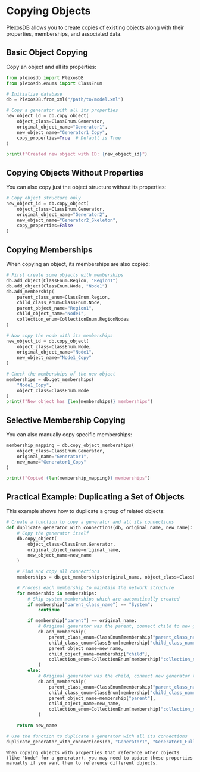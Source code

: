 # Copying Objects

PlexosDB allows you to create copies of existing objects along with their properties, memberships, and associated data.

## Basic Object Copying

Copy an object and all its properties:

```python
from plexosdb import PlexosDB
from plexosdb.enums import ClassEnum

# Initialize database
db = PlexosDB.from_xml("/path/to/model.xml")

# Copy a generator with all its properties
new_object_id = db.copy_object(
    object_class=ClassEnum.Generator,
    original_object_name="Generator1",
    new_object_name="Generator1_Copy",
    copy_properties=True  # Default is True
)

print(f"Created new object with ID: {new_object_id}")
```

## Copying Objects Without Properties

You can also copy just the object structure without its properties:

```python
# Copy object structure only
new_object_id = db.copy_object(
    object_class=ClassEnum.Generator,
    original_object_name="Generator2",
    new_object_name="Generator2_Skeleton",
    copy_properties=False
)
```

## Copying Memberships

When copying an object, its memberships are also copied:

```python
# First create some objects with memberships
db.add_object(ClassEnum.Region, "Region1")
db.add_object(ClassEnum.Node, "Node1")
db.add_membership(
    parent_class_enum=ClassEnum.Region,
    child_class_enum=ClassEnum.Node,
    parent_object_name="Region1",
    child_object_name="Node1",
    collection_enum=CollectionEnum.RegionNodes
)

# Now copy the node with its memberships
new_object_id = db.copy_object(
    object_class=ClassEnum.Node,
    original_object_name="Node1",
    new_object_name="Node1_Copy"
)

# Check the memberships of the new object
memberships = db.get_memberships(
    "Node1_Copy",
    object_class=ClassEnum.Node
)
print(f"New object has {len(memberships)} memberships")
```

## Selective Membership Copying

You can also manually copy specific memberships:

```python
membership_mapping = db.copy_object_memberships(
    object_class=ClassEnum.Generator,
    original_name="Generator1",
    new_name="Generator1_Copy"
)

print(f"Copied {len(membership_mapping)} memberships")
```

## Practical Example: Duplicating a Set of Objects

This example shows how to duplicate a group of related objects:

```python
# Create a function to copy a generator and all its connections
def duplicate_generator_with_connections(db, original_name, new_name):
    # Copy the generator itself
    db.copy_object(
        object_class=ClassEnum.Generator,
        original_object_name=original_name,
        new_object_name=new_name
    )

    # Find and copy all connections
    memberships = db.get_memberships(original_name, object_class=ClassEnum.Generator)

    # Process each membership to maintain the network structure
    for membership in memberships:
        # Skip system memberships which are automatically created
        if membership["parent_class_name"] == "System":
            continue

        if membership["parent"] == original_name:
            # Original generator was the parent, connect child to new generator
            db.add_membership(
                parent_class_enum=ClassEnum[membership["parent_class_name"]],
                child_class_enum=ClassEnum[membership["child_class_name"]],
                parent_object_name=new_name,
                child_object_name=membership["child"],
                collection_enum=CollectionEnum[membership["collection_name"]]
            )
        else:
            # Original generator was the child, connect new generator to parent
            db.add_membership(
                parent_class_enum=ClassEnum[membership["parent_class_name"]],
                child_class_enum=ClassEnum[membership["child_class_name"]],
                parent_object_name=membership["parent"],
                child_object_name=new_name,
                collection_enum=CollectionEnum[membership["collection_name"]]
            )

    return new_name

# Use the function to duplicate a generator with all its connections
duplicate_generator_with_connections(db, "Generator1", "Generator1_Full_Copy")
```

```{note}
When copying objects with properties that reference other objects (like "Node" for a generator), you may need to update these properties manually if you want them to reference different objects.
```

